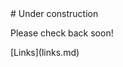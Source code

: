 <link rel="me" href="https://blorbo.social/@kaosmage"> 
<!--Begin body-->
<div class="body" style="width:75%">
# Under construction

Please check back soon!
</div>

<!--Begin Sidebar-->
<div class="sidebar" style="width:25%">
[Links](links.md)
</div>
